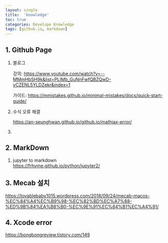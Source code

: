 ```yaml
---
layout: single
title:  'knowledge'
toc: true
categories: Develope Knowledge
tags: [github.io, markdown]
---
```


## 1. Github Page

1. 블로그<br> 

   강의: https://www.youtube.com/watch?v=--MMmHbSH9k&list=PLIMb_GuNnFwfQBZQwD-vCZENL5YLDZekr&index=1

   가이드: https://mmistakes.github.io/minimal-mistakes/docs/quick-start-guide/

2. 수식 오류 해결<br>

   https://an-seunghwan.github.io/github.io/mathjax-error/

3. 

## 2. MarkDown

1. jupyter to markdown<br>https://frhyme.github.io/python/jupyter2/

## 3. Mecab 설치

https://lovablebaby1015.wordpress.com/2018/09/24/mecab-macos-%EC%84%A4%EC%B9%98-%EC%82%BD%EC%A7%88-%ED%9B%84%EA%B8%B0-%EC%9E%91%EC%84%B1%EC%A4%91/

## 4. Xcode error

https://bongbongreview.tistory.com/149